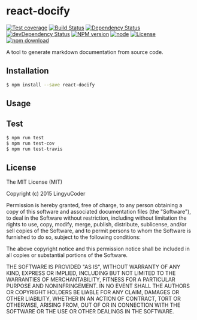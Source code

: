 # react-docify

[![Test coverage](https://img.shields.io/coveralls/LingyuCoder/react-docify.svg?style=flat-square)](https://coveralls.io/r/LingyuCoder/react-docify?branch=master)
[![Build Status](https://travis-ci.org/LingyuCoder/react-docify.png)](https://travis-ci.org/LingyuCoder/react-docify)
[![Dependency Status](https://david-dm.org/LingyuCoder/react-docify.svg)](https://david-dm.org/LingyuCoder/react-docify)
[![devDependency Status](https://david-dm.org/LingyuCoder/react-docify/dev-status.svg)](https://david-dm.org/LingyuCoder/react-docify#info=devDependencies)
[![NPM version](http://img.shields.io/npm/v/react-docify.svg?style=flat-square)](http://npmjs.org/package/react-docify)
[![node](https://img.shields.io/badge/node.js-%3E=_4.0-green.svg?style=flat-square)](http://nodejs.org/download/)
[![License](http://img.shields.io/npm/l/react-docify.svg?style=flat-square)](LICENSE)
[![npm download](https://img.shields.io/npm/dm/react-docify.svg?style=flat-square)](https://npmjs.org/package/react-docify)

A tool to generate markdown documentation from source code.

## Installation

```bash
$ npm install --save react-docify
```

## Usage

## Test

```bash
$ npm run test
$ npm run test-cov
$ npm run test-travis
```

## License

The MIT License (MIT)

Copyright (c) 2015 LingyuCoder

Permission is hereby granted, free of charge, to any person obtaining a copy
of this software and associated documentation files (the "Software"), to deal
in the Software without restriction, including without limitation the rights
to use, copy, modify, merge, publish, distribute, sublicense, and/or sell
copies of the Software, and to permit persons to whom the Software is
furnished to do so, subject to the following conditions:

The above copyright notice and this permission notice shall be included in all
copies or substantial portions of the Software.

THE SOFTWARE IS PROVIDED "AS IS", WITHOUT WARRANTY OF ANY KIND, EXPRESS OR
IMPLIED, INCLUDING BUT NOT LIMITED TO THE WARRANTIES OF MERCHANTABILITY,
FITNESS FOR A PARTICULAR PURPOSE AND NONINFRINGEMENT. IN NO EVENT SHALL THE
AUTHORS OR COPYRIGHT HOLDERS BE LIABLE FOR ANY CLAIM, DAMAGES OR OTHER
LIABILITY, WHETHER IN AN ACTION OF CONTRACT, TORT OR OTHERWISE, ARISING FROM,
OUT OF OR IN CONNECTION WITH THE SOFTWARE OR THE USE OR OTHER DEALINGS IN THE
SOFTWARE.
